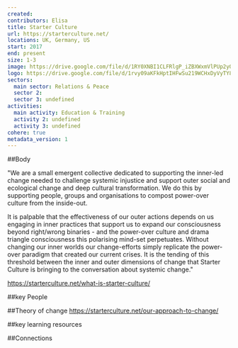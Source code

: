```yaml
---
created:
contributors: Elisa
title: Starter Culture
url: https://starterculture.net/
locations: UK, Germany, US
start: 2017
end: present
size: 1-3
image: https://drive.google.com/file/d/1RY0XNBI1CLFRlgP_iZBXWxmVlPUp2yQa/view?usp=drive_link
logo: https://drive.google.com/file/d/1rvy09aKFkHptIHFwSu219WCHxDyVyTY8/view?usp=drive_link
sectors:
  main sector: Relations & Peace
  sector 2: 
  sector 3: undefined
activities: 
  main activity: Education & Training
  activity 2: undefined
  activity 3: undefined
cohere: true
metadata_version: 1
---
```



##Body

"We are a small emergent collective dedicated to supporting the inner-led change needed to challenge systemic injustice and support outer social and ecological change and deep cultural transformation. We do this by supporting people, groups and organisations to compost power-over culture from the inside-out.

It is palpable that the effectiveness of our outer actions depends on us engaging in inner practices that support us to expand our consciousness beyond right/wrong binaries - and the power-over culture and drama triangle consciousness this polarising mind-set perpetuates. Without changing our inner worlds our change-efforts simply replicate the power-over paradigm that created our current crises. It is the tending of this threshold between the inner and outer dimensions of change that Starter Culture is bringing to the conversation about systemic change." 

https://starterculture.net/what-is-starter-culture/


##key People


##Theory of change
https://starterculture.net/our-approach-to-change/

##key learning resources


##Connections


